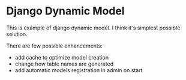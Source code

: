 # Django Dynamic Model
This is example of django dynamic model. I think it's simplest possible solution.

There are few possible enhancements:
- add cache to optimize model creation
- change how table names are generated
- add automatic models registration in admin on start
